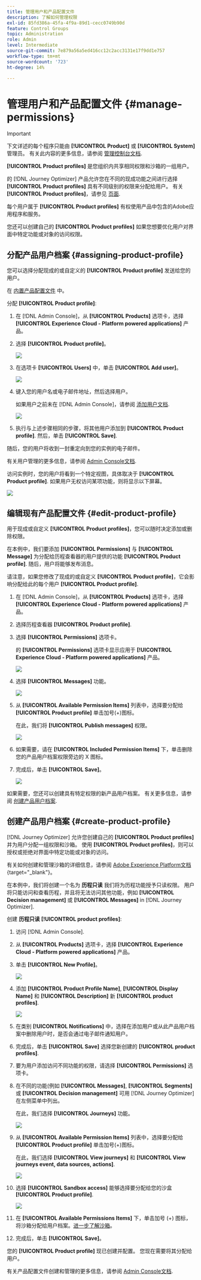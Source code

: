 ```yaml
---
title: 管理用户和产品配置文件
description: 了解如何管理权限
exl-id: 85fd386a-45fa-4f9a-89d1-cecc0749b90d
feature: Control Groups
topic: Administration
role: Admin
level: Intermediate
source-git-commit: 7e879a56a5ed416cc12c2acc3131e17f9dd1e757
workflow-type: tm+mt
source-wordcount: '723'
ht-degree: 14%

---
```


# 管理用户和产品配置文件 {#manage-permissions}

>[!IMPORTANT]
>
> 下文详述的每个程序只能由 **[!UICONTROL Product]** 或 **[!UICONTROL System]** 管理员。 有关此内容的更多信息，请参阅 [管理控制台文档](https://helpx.adobe.com/enterprise/admin-guide.html/enterprise/using/admin-roles.ug.html).

**[!UICONTROL Product profiles]** 是您组织内共享相同权限和沙箱的一组用户。

的 [!DNL Journey Optimizer] 产品允许您在不同的现成功能之间进行选择 **[!UICONTROL Product profiles]** 具有不同级别的权限来分配给用户。 有关 **[!UICONTROL Product profiles]**，请参见 [页面](ootb-product-profiles.md).

每个用户属于 **[!UICONTROL Product profiles]** 有权使用产品中包含的Adobe应用程序和服务。

您还可以创建自己的 **[!UICONTROL Product profiles]** 如果您想要优化用户对界面中特定功能或对象的访问权限。

## 分配产品用户档案 {#assigning-product-profile}

您可以选择分配现成的或自定义的 **[!UICONTROL Product profile]** 发送给您的用户。

在 [内置产品配置文件](ootb-product-profiles.md) 中。

分配 **[!UICONTROL Product profile]**:

1. 在 [!DNL Admin Console]，从 **[!UICONTROL Products]** 选项卡，选择 **[!UICONTROL Experience Cloud - Platform powered applications]** 产品。

1. 选择 **[!UICONTROL Product profile]**。

   ![](../assets/do-not-localize/access_control_2.png)

1. 在选项卡 **[!UICONTROL Users]** 中，单击 **[!UICONTROL Add user]**。

   ![](../assets/do-not-localize/access_control_3.png)

1. 键入您的用户名或电子邮件地址，然后选择用户。

   如果用户之前未在 [!DNL Admin Console]，请参阅 [添加用户文档](https://helpx.adobe.com/enterprise/admin-guide.html/enterprise/using/manage-users-individually.ug.html#add-users).

   ![](../assets/do-not-localize/access_control_4.png)

1. 执行与上述步骤相同的步骤，将其他用户添加到 **[!UICONTROL Product profile]**. 然后，单击 **[!UICONTROL Save]**.

随后，您的用户将收到一封重定向到您的实例的电子邮件。

有关用户管理的更多信息，请参阅 [Admin Console文档](https://helpx.adobe.com/enterprise/admin-guide.html/enterprise/using/manage-users-individually.ug.html).

访问实例时，您的用户将看到一个特定视图，具体取决于 **[!UICONTROL Product profile]**. 如果用户无权访问某项功能，则将显示以下屏幕。

![](../assets/do-not-localize/access_control_1.png)

## 编辑现有产品配置文件 {#edit-product-profile}

用于现成或自定义 **[!UICONTROL Product profiles]**，您可以随时决定添加或删除权限。

在本例中，我们要添加 **[!UICONTROL Permissions]** 与 **[!UICONTROL Message]** 为分配给历程查看器的用户提供的功能 **[!UICONTROL Product profile]**. 随后，用户将能够发布消息。

请注意，如果您修改了现成的或自定义 **[!UICONTROL Product profile]**，它会影响分配给此的每个用户 **[!UICONTROL Product profile]**.

1. 在 [!DNL Admin Console]，从 **[!UICONTROL Products]** 选项卡，选择 **[!UICONTROL Experience Cloud - Platform powered applications]** 产品。

1. 选择历程查看器 **[!UICONTROL Product profile]**.

1. 选择 **[!UICONTROL Permissions]** 选项卡。

   的 **[!UICONTROL Permissions]** 选项卡显示应用于 **[!UICONTROL Experience Cloud - Platform powered applications]** 产品。

   ![](../assets/do-not-localize/access_control_5.png)

1. 选择 **[!UICONTROL Messages]** 功能。

   ![](../assets/do-not-localize/access_control_6.png)

1. 从 **[!UICONTROL Available Permission Items]** 列表中，选择要分配给 **[!UICONTROL Product profile]** 单击加号(+)图标。

   在此，我们将 **[!UICONTROL Publish messages]** 权限。

   ![](../assets/do-not-localize/access_control_7.png)

1. 如果需要，请在 **[!UICONTROL Included Permission Items]** 下，单击删除您的产品用户档案权限旁边的 X 图标。

1. 完成后，单击 **[!UICONTROL Save]**。

   ![](../assets/do-not-localize/access_control_8.png)

如果需要，您还可以创建具有特定权限的新产品用户档案。 有关更多信息，请参阅 [创建产品用户档案](#create-product-profile).

## 创建产品用户档案 {#create-product-profile}

[!DNL Journey Optimizer] 允许您创建自己的 **[!UICONTROL Product profiles]** 并为用户分配一组权限和沙箱。 使用 **[!UICONTROL Product profiles]**，则可以授权或拒绝对界面中特定功能或对象的访问。

有关如何创建和管理沙箱的详细信息，请参阅 [Adobe Experience Platform文档](https://experienceleague.adobe.com/docs/experience-platform/sandbox/ui/user-guide.html?lang=zh-Hans){target=&quot;_blank&quot;}。

在本例中，我们将创建一个名为 **历程只读** 我们将为历程功能授予只读权限。 用户将只能访问和查看历程，并且将无法访问其他功能，例如 **[!UICONTROL Decision management]** 或 **[!UICONTROL Messages]** in [!DNL Journey Optimizer].

创建 **历程只读** **[!UICONTROL product profiles]**:

1. 访问 [!DNL Admin Console].

1. 从 **[!UICONTROL Products]** 选项卡，选择 **[!UICONTROL Experience Cloud - Platform powered applications]** 产品。

1. 单击 **[!UICONTROL New Profile]**。

   ![](../assets/do-not-localize/access_control_9.png)

1. 添加 **[!UICONTROL Product Profile Name]**, **[!UICONTROL Display Name]** 和 **[!UICONTROL Description]** 新 **[!UICONTROL product profiles]**.

   ![](../assets/do-not-localize/access_control_10.png)

1. 在类别 **[!UICONTROL Notifications]** 中，选择在添加用户或从此产品用户档案中删除用户时，是否会通过电子邮件通知用户。

1. 完成后，单击 **[!UICONTROL Save]** 选择您新创建的 **[!UICONTROL product profiles]**.

1. 要为用户添加访问不同功能的权限，请选择 **[!UICONTROL Permissions]** 选项卡。

1. 在不同的功能(例如 **[!UICONTROL Messages]**, **[!UICONTROL Segments]** 或 **[!UICONTROL Decision management]** 可用 [!DNL Journey Optimizer] 在左侧菜单中列出。

   在此，我们选择 **[!UICONTROL Journeys]** 功能。

   ![](../assets/do-not-localize/access_control_11.png)

1. 从 **[!UICONTROL Available Permission Items]** 列表中，选择要分配给 **[!UICONTROL Product profile]** 单击加号(+)图标。

   在此，我们选择 **[!UICONTROL View journeys]** 和 **[!UICONTROL View journeys event, data sources, actions]**.

   ![](../assets/do-not-localize/access_control_12.png)

1. 选择 **[!UICONTROL Sandbox access]** 能够选择要分配给您的沙盒 **[!UICONTROL Product profile]**.

   ![](../assets/do-not-localize/access_control_13.png)

1. 在 **[!UICONTROL Available Permissions Items]** 下，单击加号 (+) 图标，将沙箱分配给用户档案。[进一步了解沙箱](sandboxes.md)。

1. 完成后，单击 **[!UICONTROL Save]**。

您的 **[!UICONTROL Product profile]** 现已创建并配置。 您现在需要将其分配给用户。

有关产品配置文件创建和管理的更多信息，请参阅 [Admin Console文档](https://helpx.adobe.com/enterprise/admin-guide.html/enterprise/using/manage-product-profiles.ug.html).
